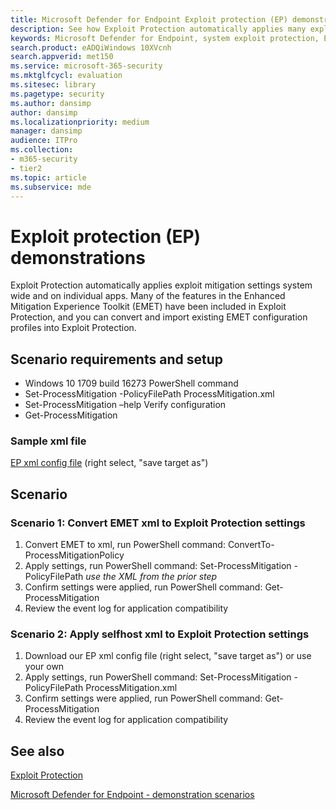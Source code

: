 ```yaml
---
title: Microsoft Defender for Endpoint Exploit protection (EP) demonstrations
description: See how Exploit Protection automatically applies many exploit mitigation settings system wide and on individual apps.
keywords: Microsoft Defender for Endpoint, system exploit protection, Enhanced Mitigation Experience Toolkit (EMET), demonstration
search.product: eADQiWindows 10XVcnh
search.appverid: met150
ms.service: microsoft-365-security
ms.mktglfcycl: evaluation
ms.sitesec: library
ms.pagetype: security
ms.author: dansimp
author: dansimp
ms.localizationpriority: medium
manager: dansimp
audience: ITPro
ms.collection: 
- m365-security
- tier2
ms.topic: article
ms.subservice: mde
---
```


<!--- v-jweston resumes authorship and ms.authorship appx April-May 2023 ---> 

# Exploit protection (EP) demonstrations

Exploit Protection automatically applies exploit mitigation settings system wide and on individual apps. Many of the features in the Enhanced Mitigation Experience Toolkit (EMET) have been included in Exploit Protection, and you can convert and import existing EMET configuration profiles into Exploit Protection.

## Scenario requirements and setup

- Windows 10 1709 build 16273
PowerShell command
- Set-ProcessMitigation -PolicyFilePath ProcessMitigation.xml
- Set-ProcessMitigation –help
Verify configuration
- Get-ProcessMitigation

### Sample xml file

[EP xml config file](https://demo.wd.microsoft.com/Content/ProcessMitigation.xml?) (right select, "save target as")

## Scenario

### Scenario 1: Convert EMET xml to Exploit Protection settings

1. Convert EMET to xml, run PowerShell command: ConvertTo-ProcessMitigationPolicy
2. Apply settings, run PowerShell command: Set-ProcessMitigation -PolicyFilePath *use the XML from the prior step*
3. Confirm settings were applied, run PowerShell command: Get-ProcessMitigation
4. Review the event log for application compatibility

### Scenario 2: Apply selfhost xml to Exploit Protection settings

1. Download our EP xml config file (right select, "save target as") or use your own
2. Apply settings, run PowerShell command: Set-ProcessMitigation -PolicyFilePath ProcessMitigation.xml
3. Confirm settings were applied, run PowerShell command: Get-ProcessMitigation
4. Review the event log for application compatibility

## See also

[Exploit Protection](/windows/threat-protection/windows-defender-exploit-guard/exploit-protection-exploit-guard?ocid=wd-av-demo-ep-bottom)

[Microsoft Defender for Endpoint - demonstration scenarios](defender-endpoint-demonstrations.md)
